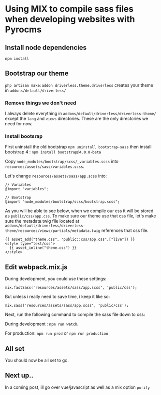 # Using MIX to compile sass files when developing websites with Pyrocms

## Install node dependencies
`npm install`

## Bootstrap our theme
`php artisan make:addon driverless.theme.driverless` creates your theme in `addons/default/driverless/`

### Remove things we don't need
I always delete everything in `addons/default/driverless/driverless-theme/` except the `lang` and `views` directories. These are the only directories we need for now.

### Install bootsrap
First uninstall the old bootstrap `npm uninstall bootstrap-sass` then install bootstrap 4 :  `npm install bootstrap@4.0.0-beta`

Copy `node_modules/bootstrap/scss/_variables.scss` into `resources/assets/sass/variables.scss`.


Let's change `resources/assets/sass/app.scss` into:


`// Variables`  
`@import "variables";`

`// Bootstrap`  
`@import "node_modules/bootstrap/scss/bootstrap.scss";`


As you will be able to see below, when we compile our css it will be stored as `public/css/app.css`. To make sure our theme use that css file, let's make sure the metadata.twig file located at `addons/default/driverless/driverless-theme/resources/views/partials/metadata.twig` references that css file.


`{{ asset_add("theme.css", "public::css/app.css",["live"]) }}`  
`<style type="text/css">`  
`  {{ asset_inline("theme.css") }}`  
`</style>`  


## Edit webpack.mix.js

During development, you could use these settings:

```
mix.fastSass('resources/assets/sass/app.scss', 'public/css');
```

But unless i really need to save time, i keep it like so:

```
mix.sass('resources/assets/sass/app.scss', 'public/css');
```

Next, run the following command to compile the sass file down to css:

During development : `npm run watch`.

For production: `npm run prod` or `npm run production` 

## All set
You should now be all set to go.

## Next up..
In a coming post, ill go over vue/javascript as well as a mix option `purify`
